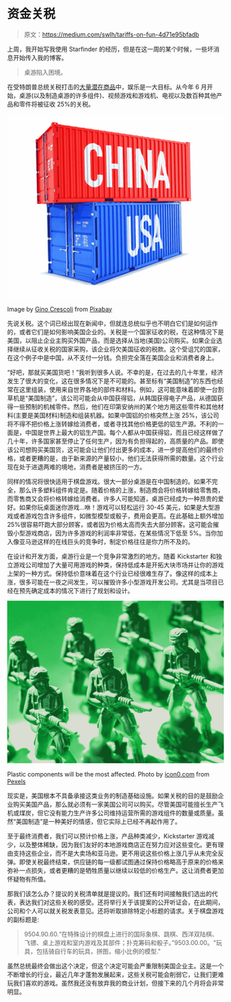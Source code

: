 # 资金关税

> 原文：<https://medium.com/swlh/tariffs-on-fun-4d71e95bfadb>

上周，我开始写我使用 Starfinder 的经历，但是在这一周的某个时候，一些坏消息开始传入我的博客。

> 桌游陷入困境。

在受特朗普总统关税打击的[大量潜在商品](https://ustr.gov/sites/default/files/enforcement/301Investigations/84_FR_22564.pdf)中，娱乐是一大目标。从今年 6 月开始，桌游(以及制造桌游的许多组件)、视频游戏和游戏机、电视以及数百种其他产品和零件将被征收 25%的关税。

![](img/8836ef06c9ff178ea85a01c56ba2a8da.png)

Image by [Gino Crescoli](https://pixabay.com/users/AbsolutVision-6158753/?utm_source=link-attribution&utm_medium=referral&utm_campaign=image&utm_content=2636250) from [Pixabay](https://pixabay.com/?utm_source=link-attribution&utm_medium=referral&utm_campaign=image&utm_content=2636250)

先说关税。这个词已经出现在新闻中，但就连总统似乎也不明白它们是如何运作的，或者它们是如何影响美国企业的。关税是一个国家征收的税，在这种情况下是美国，以阻止企业主购买外国产品，而是选择从当地(美国)公司购买。如果企业选择继续从征收关税的国家采购，该企业将欠美国征收的税款。这个受诅咒的国家，在这个例子中是中国，从不支付一分钱。负担完全落在美国企业和消费者身上。

“好吧，那就买美国货吧！”我听到很多人说。不幸的是，在过去的几十年里，经济发生了很大的变化，这在很多情况下是不可能的。甚至标有“美国制造”的东西也经常在这里组装，使用来自世界各地的部件和材料。例如，这可能意味着即使一台割草机是“美国制造”，该公司可能会从中国获得铝，从韩国获得电子产品，从德国获得一些预制的机械零件。然后，他们在印第安纳州的某个地方用这些零件和其他材料(主要是美国材料)制造和组装机器。如果中国铝的价格突然上涨 25%，该公司将不得不把价格上涨转嫁给消费者，或者寻找其他价格更低的铝生产源。不利的一面是，中国是世界上最大的铝生产国。每个人都从中国获得铝，而且已经这样做了几十年，许多国家甚至停止了任何生产，因为有负担得起的，高质量的产品。即使该公司想购买美国货，这可能会让他们付出更多的成本，进一步提高他们的最终价格，或者更糟的是，由于新来源的产量较小，他们无法获得所需的数量。这个行业现在处于进退两难的境地，消费者是被挤压的一方。

同样的情况将很快适用于棋盘游戏。很大一部分桌游是在中国制造的。如果不完全，那么许多塑料组件肯定是。随着价格的上涨，制造商会将价格转嫁给零售商，而零售商又会将价格转嫁给消费者。许多人可能知道，桌游已经成为一种昂贵的爱好。如果你玩桌面迷你游戏…咻！游戏可以轻松运行 30-45 美元，如果是大型游戏或者游戏包含许多组件，如微型模型或骰子，费用会更高。在此基础上额外增加 25%很容易吓跑大部分顾客，或者因为价格太高而失去大部分顾客。这可能会摧毁小型游戏商店，因为许多游戏的利润率非常低，在某些情况下低至 5%。当你加入像亚马逊这样的在线巨头的竞争时，制定价格往往是你力所不及的。

在设计和开发方面，桌游行业是一个竞争非常激烈的地方。随着 Kickstarter 和独立游戏公司增加了大量可用游戏的种类，保持低成本是开拓大块市场并让你的游戏上架的一种方式。保持低价意味着在这个行业已经很难生存了。像这样的成本上涨，很多可能在一夜之间发生，可以摧毁许多小型游戏开发公司。尤其是当项目已经在预先确定成本的情况下进行了规划和设计。

![](img/a6c8e1c652efe856b723be6017254814.png)

Plastic components will be the most affected. Photo by [icon0.com](https://www.pexels.com/@freeimages9?utm_content=attributionCopyText&utm_medium=referral&utm_source=pexels) from [Pexels](https://www.pexels.com/photo/toy-soldiers-macro-photo-1214270/?utm_content=attributionCopyText&utm_medium=referral&utm_source=pexels)

现实是，美国根本不具备承接这类业务的制造基础设施。如果关税的目的是鼓励企业购买美国产品，那么就必须有一家美国公司可以购买。尽管美国可能擅长生产飞机或煤炭，但它没有能力生产许多公司维持运营所需的游戏组件的数量或质量。虽然“美国制造”是一种美好的情感，但它实际上已经不再起作用了。

至于最终消费者，我们可以预计价格上涨，产品种类减少，Kickstarter 游戏减少，以及整体稀缺，因为我们友好的本地游戏商店正在努力应对这些变化。更有理由支持这些企业，而不是大卖场和亚马逊。更不用说这些价格上涨几乎从未完全反弹。即使关税最终结束，供应链的每一级都试图通过保持价格略高于原来的价格来弥补一点损失，或者更糟的是牺牲质量以继续以较低的价格生产。这让消费者更加怀疑物有所值。

那我们该怎么办？提议的关税清单就是提议的。我们还有时间接触我们选出的代表，表达我们对这些关税的感受。还将举行关于该提案的公开听证会，在此期间，公司和个人可以就关税发表意见。还将听取排除特定小标题的请求。关于棋盘游戏的副标题是:

> 9504.90.60.“在特殊设计的棋盘上进行的国际象棋、跳棋、西洋双陆棋、飞镖、桌上游戏和室内游戏及其部件；扑克筹码和骰子。”9503.00.00。"玩具，包括骑自行车的玩具，拼图，缩小比例的模型."

虽然总统最终会做出这个决定，但这个决定可能会严重限制美国企业主。这是一个不断增长的行业，最近几年才蓬勃发展起来，这些关税可能会削弱它，让我们更难玩我们喜欢的游戏。虽然我还没有放弃我的商业计划，但接下来的几个月将会非常明显。
